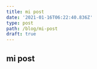 ```yaml
---
title: mi post
date: '2021-01-16T06:22:40.836Z'
type: post
path: /blog/mi-post
draft: true
---
```

## mi post
